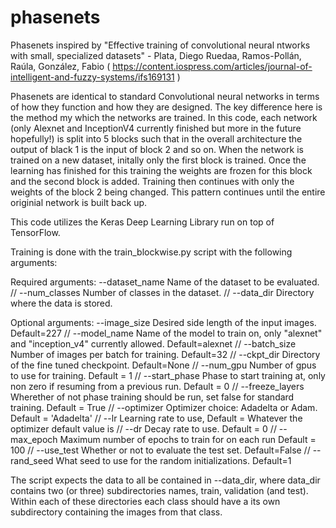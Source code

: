 # phasenets
  Phasenets inspired by "Effective training of convolutional neural ntworks with small, specialized datasets" -  Plata, Diego Ruedaa, Ramos-Pollán, Raúla, González, Fabio ( https://content.iospress.com/articles/journal-of-intelligent-and-fuzzy-systems/ifs169131 )

Phasenets are identical to standard Convolutional neural networks in terms of how they function and how they are designed.
The key difference here is the method my which the networks are trained. In this code, each network (only Alexnet and InceptionV4 currently finished but more in the future hopefully!) is split into 5 blocks such that in the overall architecture the output of black 1 is the input of block 2 and so on.
When the network is trained on a new dataset, initally only the first block is trained. Once the learning has finished for this training the weights are frozen for this block and the second block is added. Training then continues with only the weights of the block 2 being changed.
This pattern continues until the entire originial network is built back up.

This code utilizes the Keras Deep Learning Library run on top of TensorFlow.

Training is done with the train_blockwise.py script with the following arguments:
 
 Required arguments:
 --dataset_name Name of the dataset to be evaluated. //
 --num_classes Number of classes in the dataset. //
 --data_dir Directory where the data is stored. 
 
 Optional arguments:
 --image_size Desired side length of the input images.  Default=227 //
 --model_name Name of the model to train on, only "alexnet" and "inception_v4" currently allowed. Default=alexnet //
 --batch_size Number of images per batch for training. Default=32 //
 --ckpt_dir  Directory of the fine tuned checkpoint. Default=None //
 --num_gpu Number of gpus to use for training. Default = 1 //
 --start_phase Phase to start training at, only non zero if resuming from a previous run. Default = 0 //
 --freeze_layers Wherether of not phase training should be run, set false for standard training. Default = True //
 --optimizer Optimizer choice: Adadelta or Adam. Default = 'Adadelta' //
 --lr Learning rate to use,  Default = Whatever the optimizer default value is //
 --dr Decay rate to use. Default = 0 //
 --max_epoch Maximum number of epochs to train for on each run Default = 100 //
 --use_test Whether or not to evaluate the test set. Default=False //
 --rand_seed What seed to use for the random initializations. Default=1 
 
 The script expects the data to all be contained in --data_dir, where data_dir contains two (or three) subdirectories names, train, validation (and test). Within each of these directories each class should have a its own subdirectory containing the images from that class.
